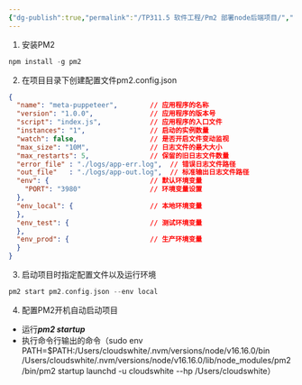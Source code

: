 ```yaml
---
{"dg-publish":true,"permalink":"/TP311.5 软件工程/Pm2 部署node后端项目/","created":"2023-07-14T09:11:36.684+08:00","updated":"2024-06-01T10:50:48.094+08:00"}
---
```


1. 安装PM2
```php
npm install -g pm2
```
2. 在项目目录下创建配置文件pm2.config.json
```json
{
  "name": "meta-puppeteer",        // 应用程序的名称
  "version": "1.0.0",              // 应用程序的版本号
  "script": "index.js",            // 应用程序的入口文件
  "instances": "1",                // 启动的实例数量
  "watch": false,                  // 是否开启文件变动监视
  "max_size": "10M",               // 日志文件的最大大小
  "max_restarts": 5,               // 保留的旧日志文件数量
  "error_file" : "./logs/app-err.log",  // 错误日志文件路径
  "out_file"   : "./logs/app-out.log",  // 标准输出日志文件路径
  "env": {                         // 默认环境变量
    "PORT": "3980"                 // 环境变量设置
  },
  "env_local": {                   // 本地环境变量
  },
  "env_test": {                    // 测试环境变量
  },
  "env_prod": {                    // 生产环境变量
  }
}

```
3. 启动项目时指定配置文件以及运行环境
```php
pm2 start pm2.config.json --env local
```
4. 配置PM2开机自动启动项目
- 运行***pm2 startup***
- 执行命令行输出的命令（sudo env PATH=$PATH:/Users/cloudswhite/.nvm/versions/node/v16.16.0/bin /Users/cloudswhite/.nvm/versions/node/v16.16.0/lib/node_modules/pm2/bin/pm2 startup launchd -u cloudswhite --hp /Users/cloudswhite）